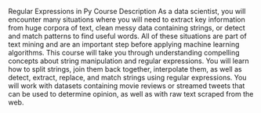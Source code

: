 Regular Expressions in Py Course Description
As a data scientist, you will encounter many situations where you will need to extract key information from huge corpora of text, 
clean messy data containing strings, or detect and match patterns to find useful words. 
All of these situations are part of text mining and are an important step before applying machine learning algorithms. 
This course will take you through understanding compelling concepts about string manipulation and regular expressions. 
You will learn how to split strings, join them back together, interpolate them, as well as detect, extract, replace, and match strings using regular expressions. 
You will work with datasets containing movie reviews or streamed tweets that can be used to determine opinion, as well as with raw text scraped from the web.
